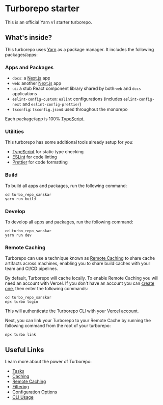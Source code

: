 # Turborepo starter

This is an official Yarn v1 starter turborepo.

## What's inside?

This turborepo uses [Yarn](https://classic.yarnpkg.com/) as a package manager. It includes the following packages/apps:

### Apps and Packages

- `docs`: a [Next.js](https://nextjs.org/) app
- `web`: another [Next.js](https://nextjs.org/) app
- `ui`: a stub React component library shared by both `web` and `docs` applications
- `eslint-config-custom`: `eslint` configurations (includes `eslint-config-next` and `eslint-config-prettier`)
- `tsconfig`: `tsconfig.json`s used throughout the monorepo

Each package/app is 100% [TypeScript](https://www.typescriptlang.org/).

### Utilities

This turborepo has some additional tools already setup for you:

- [TypeScript](https://www.typescriptlang.org/) for static type checking
- [ESLint](https://eslint.org/) for code linting
- [Prettier](https://prettier.io) for code formatting

### Build

To build all apps and packages, run the following command:

```
cd turbo_repo_sanskar
yarn run build
```

### Develop

To develop all apps and packages, run the following command:

```
cd turbo_repo_sanskar
yarn run dev
```

### Remote Caching

Turborepo can use a technique known as [Remote Caching](https://turbo.build/repo/docs/core-concepts/remote-caching) to share cache artifacts across machines, enabling you to share build caches with your team and CI/CD pipelines.

By default, Turborepo will cache locally. To enable Remote Caching you will need an account with Vercel. If you don't have an account you can [create one](https://vercel.com/signup), then enter the following commands:

```
cd turbo_repo_sanskar
npx turbo login
```

This will authenticate the Turborepo CLI with your [Vercel account](https://vercel.com/docs/concepts/personal-accounts/overview).

Next, you can link your Turborepo to your Remote Cache by running the following command from the root of your turborepo:

```
npx turbo link
```

## Useful Links

Learn more about the power of Turborepo:

- [Tasks](https://turbo.build/repo/docs/core-concepts/monorepos/running-tasks)
- [Caching](https://turbo.build/repo/docs/core-concepts/caching)
- [Remote Caching](https://turbo.build/repo/docs/core-concepts/remote-caching)
- [Filtering](https://turbo.build/repo/docs/core-concepts/monorepos/filtering)
- [Configuration Options](https://turbo.build/repo/docs/reference/configuration)
- [CLI Usage](https://turbo.build/repo/docs/reference/command-line-reference)
